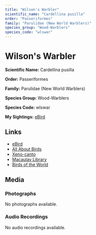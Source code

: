 ```yaml
---
title: "Wilson's Warbler"
scientific_name: "Cardellina pusilla"
order: "Passeriformes"
family: "Parulidae (New World Warblers)"
species_group: "Wood-Warblers"
species_code: "wlswar"
---
```


# Wilson's Warbler

**Scientific Name:** Cardellina pusilla

**Order:** Passeriformes

**Family:** Parulidae (New World Warblers)

**Species Group:** Wood-Warblers

**Species Code:** wlswar

**My Sightings:** [eBird](https://ebird.org/lifelist?r=world&time=life&spp=wlswar)

## Links
* [eBird](https://ebird.org/species/wlswar) 
* [All About Birds](https://www.allaboutbirds.org/guide/wlswar) 
* [Xeno-canto](https://www.xeno-canto.org/species/cardellina-pusilla) 
* [Macaulay Library](https://search.macaulaylibrary.org/catalog?taxonCode=wlswar&sort=rating_rank_desc)
* [Birds of the World](https://birdsoftheworld.org/bow/species/wlswar)

## Media
### Photographs
No photographs available.

### Audio Recordings
No audio recordings available.
